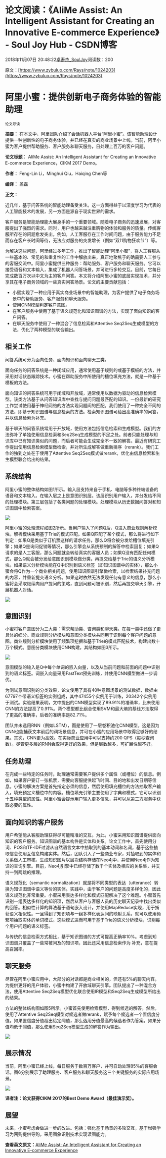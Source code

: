 # 论文阅读：《AliMe Assist: An Intelligent Assistant for Creating an Innovative E-commerce Experience》 - Soul Joy Hub - CSDN博客

2018年11月07日 20:48:22[卓寿杰_SoulJoy](https://me.csdn.net/u011239443)阅读数：200


原文：[https://www.zybuluo.com/Rays/note/1024203](https://www.zybuluo.com/Rays/note/1024203)


# 阿里小蜜：提供创新电子商务体验的智能助理

`论文导读`

**摘要：** 在本文中，阿里团队介绍了会话机器人平台“阿里小蜜”。该智能助理设计提供一种创新性的电子商务体验，并已经在真实的商业场景中上线。当前，阿里小蜜为客户提供帮助服务、客户服务和聊天服务，日处理上百万的客户问题。

**论文标题：** AliMe Assist: An Intelligent Assistant for Creating an Innovative E-commerce Experience，CIKM 2017 Demo。

**作者：** Feng-Lin Li，Minghui Qiu，Haiqing Chen等

**编译：** 盖磊 

**正文：**

近几年，基于问答系统的智能助理备受关注。这一方面得益于以深度学习为代表的人工智能技术的发展，另一方面是源自于现实世界的需求。

客户服务是智能助理能大展身手的一个重要领域。随着电子商务的迅速发展，对客服提出了强烈的需求。同时，用户也越来越注重购物的体验和服务的质量。传统客服所存在的问题愈发突出，例如，人工客服存在工作时间问题，由于服务能力不足而存在客户长时间等待，无法应对服务的突发增长（例如“双11购物狂欢节”）等。

为解决这些问题，阿里经过多年工作，推出了智能助理“阿里小蜜”，将人工客服从一些基本的、常见的和重复性的工作中解放出来，真正地聚焦于的确需要人工参与的客服交流中。阿里小蜜提供三种服务：帮助服务、客户服务和聊天服务。它可以接受语音和文本输入，集成了机器人问答场景，并可进行多轮交互。目前，它每日完成数百万次以中文为主的客户问答。本文将介绍阿里小蜜的底层实现技术，并分享其在电子商务领域的一些真实问答场景。论文的主要贡献包括：
- 小蜜实现了一种应用于真实商业场景中的智能助理，为客户提供了电子商务场景中的帮助服务、客户服务和聊天服务。
- 使用CNN模型判定客户意图。
- 在客户服务中使用了基于语义规范化和知识图谱的方法，实现了面向知识的客户问答。
- 在聊天服务中使用了一种混合了信息检索和Attentive Seq2Seq生成模型的方法，优化了两种模型的联合输出。

## 相关工作

问答系统可分为面向任务、面向知识和面向聊天三类。

面向任务的问答系统是一种闭域应用，通常使用基于规则的或基于模板的方法，并采用对话状态跟踪技术。小蜜在帮助服务中所使用的槽位填充方法，就是一种基于模板的方法。

面向知识的问答系统可用于闭域和开放域，通常使用以数据为驱动的信息检索模型。该类方法基于从问答知识库中查找与提问问题最匹配的知识。一份最新的研究工作尝试使用基于神经网络的方法实现问题间的匹配。我们使用了一种完全不同的方法，即基于知识图谱与信息检索的方法。检索知识图谱可给出高准确率的问答，并以信息检索为补充。

基于聊天的问答系统常用于开放域，使用方法包括信息检索和生成模型。我们的方法弥补了单独使用信息检索和Seq2Seq生成模型的不足之处。前者只能处理与知识库中已有知识类似的问题，而后者可能会生成完全不一致的解答。最近有研究工作提出使用信息检索模型做检索，并对所生成解答做重新排序（rerank）。我们工作的独到之处在于使用了Attentive Seq2Seq模式做rerank，优化由信息检索和生生模型联合给出的结果。

## 系统结构

阿里小蜜的整体结构如图1所示。输入层支持来自于手机、电脑等多种终端设备的语音和文本输入。在输入层之上是意图识别层。该层识别用户输入，并分发给不同的处理模块。第三层包括了各类问题的处理模块。处理模块从历史数据问答对和知识图谱中检索答案。

![](https://github.com/RaysKoi/InfoQ/raw/master/alime-01.JPG)

阿里小蜜的处理流程如图2所示。当用户输入了问题Q后，Q进入商业规则解析模块。解析模块采用基于Trie的模式匹配。如果Q匹配了某个模式，那么将进行如下判定：如果Q是类似于订机票这样的请求任务，那么Q将会被分发给槽位填充引擎；如果Q是询问促销等情况，那么引擎会从系统预制的解答中检索回复；如果Q请求的是人工客服，那么问题就会转给真实的客服人员；如果Q没有匹配任何模式，那么Q就会被分发给意图识别模块做分类，再提交给基于Trie的语义分析模块。如果语义分析模块能在Q中识别到语义标签（即知识图谱中的实体），那么小蜜会将Q作为一个商业相关问题，使用知识图谱引擎做检索，以检索结果补充问题的内容，并重新提交语义分析。如果这时依然无法发现任何有意义的信息，那么小蜜将会采取继续向用户提问的策略，直到问题可被识别，然后再提交聊天引擎，开展机器人对话。

![](https://github.com/RaysKoi/InfoQ/raw/master/alime-02.JPG)

## 意图识别

小蜜将客户意图分为三大类：需求帮助类、咨询类和聊天类。在每一类中还做了更具体的细分。商业规则分析模块和意图分类模块共同用于识别每个客户问题的意图。商业规则分析模块使用了频繁项挖掘和基于Trie的模式匹配技术，构建出数十万个模式。意图分类模块使用CNN构建，其结构如图3所示。

![](https://github.com/RaysKoi/InfoQ/raw/master/alime-03.JPG)

意图模型的输入是Q中每个单词的嵌入向量，以及从当前问题和前面的问题中识别到的语义标签。词嵌入向量采用FastText预先训练，并使用CNN模型做进一步调优。

为测试意图识别的分类效果，论文使用了具有40种意图场景的测试数据，数据由67797个带语义标签的实例组成，其中47455个实例用于训练，20342个实例用于测试。实验结果表明，文中提出的CNN模型实现了89.91%的准确率，比未使用CNN的方法提高了0.91%。两个模型都比组合使用SVM和最大熵的基线方法取得了更高的准确率，后者的准确率是82.71%。

团队并未选用RNN（例如LSTM），而是使用了一层卷积池化CNN模型。这是因为CNN也能捕获文本前后的词场景信息，并可在小蜜的应用场景中取得足够好的结果。其次，CNN更为高效。在实际商业应用中可以支持约200 QPS（每秒查询数）。尽管更多层的RNN会取得更好的效果，但是层数越多，可扩展性越不好。

## 任务助理

在完成一些特定的任务时，助理通常需要客户提供多个属性（或槽位）的信息。例如，如果客户要订一张机票，需要向客服提供起飞时间、目的地和出发日期等信息。小蜜的解决方案是首先指定必须的信息，然后使用填充槽位的方法抽取客户输入，填充预定义槽位中的内容。槽位填充引擎主要使用了字典和模式，它可以识别十五种类型的属性。阿里小蜜会提示用户输入更多信息，并可以从第三方服务中获取必要的属性。

## 面向知识的客户服务

用户希望能从客服助理获得尽可能精准的交互。为此，小蜜采用知识图谱提供面向知识的客户服务。知识图谱的基本构件是实体和关系。论文工作中，首先使用分词、POS和TF-IDF过滤从自然语言文本中抽取到的基本动词和名词，基于这些抽取信息使用互信息构建实体。然后，团队引入了一些商业专家，对抽取到的实体和关系做人工审核。生成知识图片以层次结构存储在Neo4j中，并使用Neo4j作为知识的查询引擎。目前，Neo4j引擎中已经存储了数千个实体及相应的关系集，并支持一到两跳的推理。

语义规范化（semantic normalization）就是将不同类型的表达（utterance）转换为知识图谱中语义等价的实体。实践中，由于客户的问题是高度多样化的，因此语义规范化非常重要。小蜜采用表达多样化和模式匹配解决了这个难题。小蜜首先识别一组表达多样化的知识项，然后从客户与客服人员的历史聊天记录中找出类似的回答。相似性计算的算法基于语句嵌入设计，并使用MapReduce实现，用于捕获语义相似性。一旦得到了知识项与一组多样化表达间的映射关系，就可以使用频繁项抽取实体的单词模式。这些模式进而可用于基于Trie的语义分析模块，识别每个用户问题的语义标签。

与传统的信息检索方式相比，基于知识图谱的方式可提高正确率10%。考虑到知识图谱只覆盖了一些常被问及的知识项，因此还采用信息检索作为 补充，意在提高召回率。

## 聊天服务

尽管在阿里小蜜应用中，大部分的对话都是商业相关的，但还有5%的聊天内容。为提供更好的用户体验，小蜜中构建了开放域聊天引擎。团队提出了一种混合方法，使用Attentive Seq2Seq模型优化联合使用IR模型和Seq2Seq生成模型所给出的结果。

方法的整体结构图如图5所示。小蜜首先使用检索模型，得到候选的解答。然后，使用了Attentive Seq2Seq模型对候选者做rerank，赋予每个候选者一个置信度分值。如果置信度分值超出给定阈值，那么选用分值最高的候选者作为答案。如果分值均低于阈值，那么使用Seq2Seq模型生成的解答作为输出。

![](https://github.com/RaysKoi/InfoQ/raw/master/alime-05.JPG)

## 展示情况

当前，阿里小蜜已经上线，每日服务于数百万客户，并可自动处理85%的客服会话。图6分别展示了助理服务、客户服务和聊天服务这三个关键服务的实际应用场景。

![](https://github.com/RaysKoi/InfoQ/raw/master/alime-06.JPG)

**译者注：论文获得CIKM 2017的Best Demo Award（最佳演示奖）。**

## 展望

未来，小蜜考虑会做进一步的改进。包括：强化基于场景的多轮交互，基于增强学习为网购提供导购，采用图象识别技术实现读图能力。

**查看英文原文：**[AliMe Assist: An Intelligent Assistant for Creating an Innovative E-commerce Experience](https://arxiv.org/abs/1801.05032)


